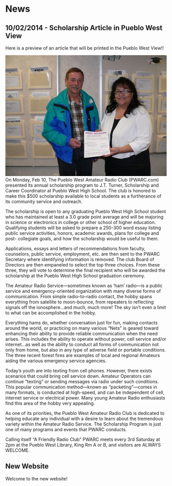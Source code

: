 News
====

## 10/02/2014 - Scholarship Article in Pueblo West View ##

Here is a preview of an article that will be printed in the Pueblo West View!!

<img src="/images/gary_and_counselor.jpg"/>

<div class="bs-callotu bs-callout-info">
On Monday, Feb 10, The Pueblo West Amateur Radio Club (PWARC.com) presented its annual scholarship program to J.T. Turner, Scholarship and Career Coordinator at Pueblo West High School. The club is honored to make this $500 scholarship available to local students as a furtherance of its community service and outreach.
</p><p>

The scholarship is open to any graduating Pueblo West High School student who has maintained at least a 3.0 grade point average and will be majoring in science or electronics in college or other school of higher education. Qualifying students will be asked to prepare a 250-300 word essay listing public service activities, honors, academic awards, plans for college and post- collegiate goals, and how the scholarship would be useful to them.
</p><p>

Applications, essays and letters of recommendations from faculty, counselors, public service, employment, etc. are then sent to the PWARC Secretary where identifying information is removed. The club Board of Directors are then empaneled to select the top three choices. From these three, they will vote to determine the final recipient who will be awarded the scholarship at the Pueblo West High School graduation ceremony.
</p><p>

The Amateur Radio Service—sometimes known as ‘ham’ radio—is a public service and emergency-oriented organization with many diverse forms of communication. From simple radio-to-radio contact, the hobby spans everything from satellite to moon-bounce, from repeaters to reflecting signals off the ionosphere...and much, much more! The sky isn’t even a limit to what can be accomplished in the hobby.  
</p><p>

Everything hams do, whether conversation just for fun, making contacts around the world, or practicing on many various “Nets” is geared toward enhancing their ability to provide reliable communication when the need arises. This includes the ability to operate without power, cell service and/or internet…as well as the ability to conduct all forms of communication not only from home, but also in any type of adverse field or portable conditions. The three recent forest fires are examples of local and regional Amateurs aiding the various emergency service agencies.

</p><p>
Today’s youth are into texting from cell phones. However, there exists scenarios that could bring cell service down. Amateur Operators can continue “texting” or sending messages via radio under such conditions. This popular communication method—known as “packeting”—comes in many formats, is conducted at high-speed, and can be independent of cell, internet service or electrical power. Many young Amateur Radio enthusiasts find this area of the hobby very appealing.

</p><p>
As one of its priorities, the Pueblo West Amateur Radio Club is dedicated to helping educate any individual with a desire to learn about the tremendous variety within the Amateur Radio Service.  The Scholarship Program is just one of many programs and events that PWARC conducts.
</p><p>
Calling itself “A Friendly Radio Club” PWARC meets every 3rd Saturday at 2pm at the Pueblo West Library, King Rm A or B, and visitors are ALWAYS WELCOME.
</p>
</div>

## New Website ##
Welcome to the new website!
